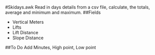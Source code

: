#Skidays.awk
Read in days details from a csv file, calculate, the totals, average and minimum and maximum.
##Fields
+ Vertical Meters
+ Lifts
+ Lift Distance
+ Slope Distance

##To Do
Add Minutes, High point, Low point
